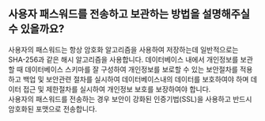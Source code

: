 ## 사용자 패스워드를 전송하고 보관하는 방법을 설명해주실 수 있을까요?</br>
  사용자의 패스워드는 항상 암호화 알고리즘을 사용하여 저장하는데 일반적으로는 SHA-256과 같은 해시 알고리즘을 사용합니다. 데이터베이스 내에서 개인정보를 보관할 때 데이터베이스 스키마를 잘 구성하여 개인정보를 보로할 수 있는 보안절차를 적용하고 백업 및 보안관련 절차를 실시하여 데이터베이스내의 데이터를 보호하여야 하며 데이터 접근 및 제한절차를 실시하여 개인정보 보호를 보장하여야 합니다.</br>
  사용자의 패스워드를 전송하는 경우 보안이 강화된 인증기법(SSL)을 사용하고 반드시 암호화된 포맷으로 전송합니다.</br></br>
